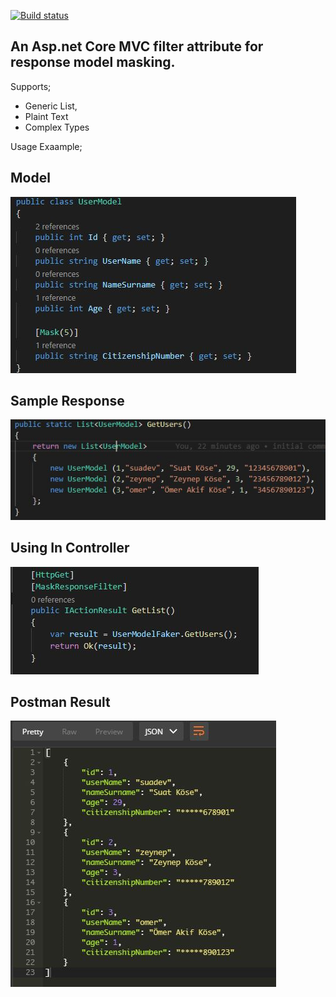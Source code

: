[![Build status](https://ci.appveyor.com/api/projects/status/nrvk81jcwu6f5a3l?svg=true)](https://ci.appveyor.com/project/suadev/responsemasking-aspnetcore-filter)


## An Asp.net Core MVC filter attribute for response model masking. 

Supports;

- Generic List,
- Plaint Text
- Complex Types

Usage Exaample;

## Model

![alt text](https://github.com/suadev/ResponseMasking.AspNetCore.Filter/blob/master/src/screenshots/userModel.JPG)

## Sample Response

![alt text](https://github.com/suadev/ResponseMasking.AspNetCore.Filter/blob/master/src/screenshots/fakeData.JPG)

## Using In Controller

![alt text](https://github.com/suadev/ResponseMasking.AspNetCore.Filter/blob/master/src/screenshots/controller.JPG)

## Postman Result

![alt text](https://github.com/suadev/ResponseMasking.AspNetCore.Filter/blob/master/src/screenshots/postman.JPG)
